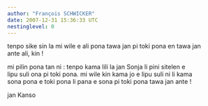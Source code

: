 ```yaml
---
author: "François SCHWICKER"
date: 2007-12-31 15:36:33 UTC
nestinglevel: 0
---
```

tenpo sike sin la mi wile e ali pona tawa jan pi toki pona en tawa jan  
ante ali, kin !  
  
mi pilin pona tan ni : tenpo kama lili la jan Sonja li pini sitelen e  
lipu suli ona pi toki pona. mi wile kin kama jo e lipu suli ni li kama  
sona pona e toki pona li pana e sona pi toki pona tawa jan ante !  
  
jan Kanso